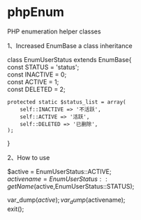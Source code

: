 # phpEnum
PHP enumeration helper classes


1、Increased EnumBase a class inheritance  

class EnumUserStatus extends EnumBase{  
    const STATUS = 'status';    
    const INACTIVE = 0;  
    const ACTIVE   = 1;  
    const DELETED  = 2;  
    
    protected static $status_list = array(
        self::INACTIVE => '不活跃',
        self::ACTIVE => '活跃',
        self::DELETED => '已删除',
    );
}

2、How to use  

  $active = EnumUserStatus::ACTIVE;  
  $activename = EnumUserStatus::getName($active,EnumUserStatus::STATUS);  
  
  var_dump($active);  
  var_dump($activename);  
  exit();  



